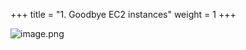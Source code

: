 +++
title = "1. Goodbye EC2 instances"
weight = 1
+++


![image.png](/images/008-viii-clean-it-up/33-768355-image.png)


